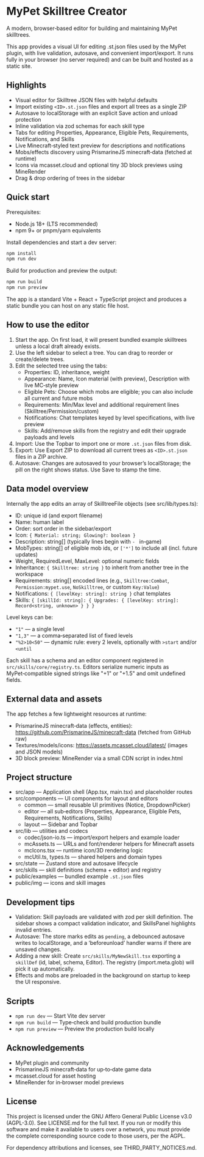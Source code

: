 # MyPet Skilltree Creator

A modern, browser‑based editor for building and maintaining MyPet skilltrees.

This app provides a visual UI for editing .st.json files used by the MyPet plugin, with live validation, autosave, and convenient import/export. It runs fully in your browser (no server required) and can be built and hosted as a static site.


## Highlights
- Visual editor for Skilltree JSON files with helpful defaults
- Import existing `<ID>.st.json` files and export all trees as a single ZIP
- Autosave to localStorage with an explicit Save action and unload protection
- Inline validation via zod schemas for each skill type
- Tabs for editing Properties, Appearance, Eligible Pets, Requirements, Notifications, and Skills
- Live Minecraft‑styled text preview for descriptions and notifications
- Mobs/effects discovery using PrismarineJS minecraft‑data (fetched at runtime)
- Icons via mcasset.cloud and optional tiny 3D block previews using MineRender
- Drag & drop ordering of trees in the sidebar


## Quick start
Prerequisites:
- Node.js 18+ (LTS recommended)
- npm 9+ or pnpm/yarn equivalents

Install dependencies and start a dev server:

```bash
npm install
npm run dev
```

Build for production and preview the output:

```bash
npm run build
npm run preview
```

The app is a standard Vite + React + TypeScript project and produces a static bundle you can host on any static file host.


## How to use the editor
1. Start the app. On first load, it will present bundled example skilltrees unless a local draft already exists.
2. Use the left sidebar to select a tree. You can drag to reorder or create/delete trees.
3. Edit the selected tree using the tabs:
   - Properties: ID, inheritance, weight
   - Appearance: Name, Icon material (with preview), Description with live MC‑style preview
   - Eligible Pets: Choose which mobs are eligible; you can also include all current and future mobs
   - Requirements: Min/Max level and additional requirement lines (Skilltree/Permission/custom)
   - Notifications: Chat templates keyed by level specifications, with live preview
   - Skills: Add/remove skills from the registry and edit their upgrade payloads and levels
4. Import: Use the Topbar to import one or more `.st.json` files from disk.
5. Export: Use Export ZIP to download all current trees as `<ID>.st.json` files in a ZIP archive.
6. Autosave: Changes are autosaved to your browser’s localStorage; the pill on the right shows status. Use Save to stamp the time.


## Data model overview
Internally the app edits an array of SkilltreeFile objects (see src/lib/types.ts):
- ID: unique id (and export filename)
- Name: human label
- Order: sort order in the sidebar/export
- Icon: `{ Material: string; Glowing?: boolean }`
- Description: string[] (typically lines begin with `- ` in‑game)
- MobTypes: string[] of eligible mob ids, or `['*']` to include all (incl. future updates)
- Weight, RequiredLevel, MaxLevel: optional numeric fields
- Inheritance: `{ Skilltree: string }` to inherit from another tree in the workspace
- Requirements: string[] encoded lines (e.g., `Skilltree:Combat`, `Permission:mypet.use`, `NoSkilltree`, or custom `Key:Value`)
- Notifications: `{ [levelKey: string]: string }` chat templates
- Skills: `{ [skillId: string]: { Upgrades: { [levelKey: string]: Record<string, unknown> } } }`

Level keys can be:
- `"1"` — a single level
- `"1,3"` — a comma‑separated list of fixed levels
- `"%2>10<50"` — dynamic rule: every 2 levels, optionally with `>start` and/or `<until`

Each skill has a schema and an editor component registered in `src/skills/core/registry.ts`. Editors serialize numeric inputs as MyPet‑compatible signed strings like "+1" or "+1.5" and omit undefined fields.


## External data and assets
The app fetches a few lightweight resources at runtime:
- PrismarineJS minecraft‑data (effects, entities): https://github.com/PrismarineJS/minecraft-data (fetched from GitHub raw)
- Textures/models/icons: https://assets.mcasset.cloud/latest/ (images and JSON models)
- 3D block preview: MineRender via a small CDN script in index.html

## Project structure
- src/app — Application shell (App.tsx, main.tsx) and placeholder routes
- src/components — UI components for layout and editors
  - common — small reusable UI primitives (Notice, DropdownPicker)
  - editor — all sub‑editors (Properties, Appearance, Eligible Pets, Requirements, Notifications, Skills)
  - layout — Sidebar and Topbar
- src/lib — utilities and codecs
  - codec/json-io.ts — import/export helpers and example loader
  - mcAssets.ts — URLs and font/renderer helpers for Minecraft assets
  - mcIcons.tsx — runtime icon/3D rendering logic
  - mcUtil.ts, types.ts — shared helpers and domain types
- src/state — Zustand store and autosave lifecycle
- src/skills — skill definitions (schema + editor) and registry
- public/examples — bundled example `.st.json` files
- public/img — icons and skill images


## Development tips
- Validation: Skill payloads are validated with zod per skill definition. The sidebar shows a compact validation indicator, and SkillsPanel highlights invalid entries.
- Autosave: The store marks edits as `pending`, a debounced autosave writes to localStorage, and a ‘beforeunload’ handler warns if there are unsaved changes.
- Adding a new skill: Create `src/skills/MyNewSkill.tsx` exporting a `skillDef` (id, label, schema, Editor). The registry (import.meta.glob) will pick it up automatically.
- Effects and mobs are preloaded in the background on startup to keep the UI responsive.

## Scripts
- `npm run dev` — Start Vite dev server
- `npm run build` — Type‑check and build production bundle
- `npm run preview` — Preview the production build locally

## Acknowledgements
- MyPet plugin and community
- PrismarineJS minecraft‑data for up‑to‑date game data
- mcasset.cloud for asset hosting
- MineRender for in‑browser model previews

## License
This project is licensed under the GNU Affero General Public License v3.0 (AGPL-3.0). See LICENSE.md for the full text. If you run or modify this software and make it available to users over a network, you must provide the complete corresponding source code to those users, per the AGPL.

For dependency attributions and licenses, see THIRD_PARTY_NOTICES.md.